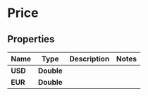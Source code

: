 

# Price


## Properties

| Name | Type | Description | Notes |
|------------ | ------------- | ------------- | -------------|
|**USD** | **Double** |  |  |
|**EUR** | **Double** |  |  |



